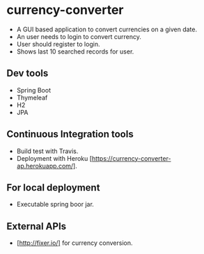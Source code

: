 # currency-converter
- A GUI based application to convert currencies on a given date.
- An user needs to login to convert currency.
- User should register to login.
- Shows last 10 searched records for user.

## Dev tools
- Spring Boot
- Thymeleaf
- H2
- JPA

## Continuous Integration tools
- Build test with Travis.
- Deployment with Heroku [https://currency-converter-ap.herokuapp.com/].

## For local deployment
- Executable spring boor jar.

## External APIs
- [http://fixer.io/] for currency conversion.



